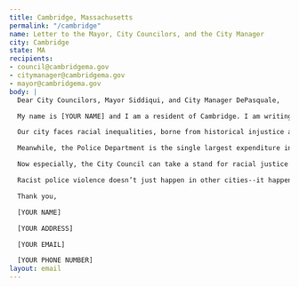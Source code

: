 ```yaml
---
title: Cambridge, Massachusetts
permalink: "/cambridge"
name: Letter to the Mayor, City Councilors, and the City Manager
city: Cambridge
state: MA
recipients:
- council@cambridgema.gov
- citymanager@cambridgema.gov
- mayor@cambridgema.gov
body: |
  Dear City Councilors, Mayor Siddiqui, and City Manager DePasquale,

  My name is [YOUR NAME] and I am a resident of Cambridge. I am writing in support of Policy Order #7 to demand that the City of Cambridge reduce the Cambridge Police Department budget. Cambridge’s needs must be addressed by the provision of care, and not the threat of violence. We must invest in public services that build towards “a free and fair society” rather than an armed force that endangers us.

  Our city faces racial inequalities, borne from historical injustice and brought into sharp relief by the COVID-19 epidemic, that can’t be solved by policing. Members of our community live in tight quarters and on lean budgets--this before a pandemic stole three months of wages, and counting. Thousands of us are becoming food-insecure and are at risk of eviction as soon as the ban is lifted. Essential educators are living on starvation pay while repeated and overwhelming community demands to right this glaring injustice are ignored.

  Meanwhile, the Police Department is the single largest expenditure in the City’s General Fund behind loan repayments. The CPD currently spends 52% of its budget on patrolling--$33,000,000--or 7x as much spending on patrol than social justice initiatives.

  Now especially, the City Council can take a stand for racial justice by significantly defunding policing and investing in Black and Brown communities--starting with cutting the least transparent and most harmful parts of the CPD budget.

  Racist police violence doesn’t just happen in other cities--it happens here in Cambridge too. The City Council must stop investing in targeted criminalization and surveillance, and fund what Black and Brown communities need to be safe and healthy: COVID19 relief, housing, healthcare, treatment, healing, cooperative businesses, community centers, community-led organizations and projects.

  Thank you,

  [YOUR NAME]

  [YOUR ADDRESS]

  [YOUR EMAIL]

  [YOUR PHONE NUMBER]
layout: email
---
```


